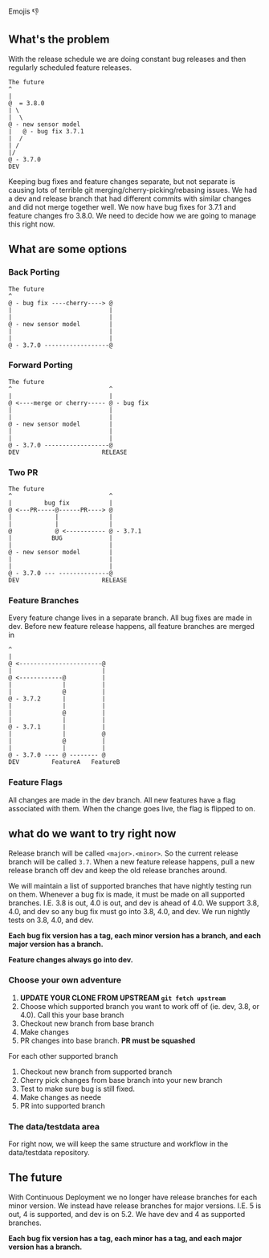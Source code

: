 Emojis 👎

## What's the problem

With the release schedule we are doing constant bug releases and then regularly scheduled feature releases.

```
The future
^
|
@  = 3.8.0
| \
|  \
@ - new sensor model
|   @ - bug fix 3.7.1
|  /
| /
|/
@ - 3.7.0
DEV
```

Keeping bug fixes and feature changes separate, but not separate is causing lots of terrible git merging/cherry-picking/rebasing issues. We had a dev and release branch that had different commits with similar changes and did not merge together well. We now have bug fixes for 3.7.1 and feature changes fro 3.8.0. We need to decide how we are going to manage this right now.

## What are some options

### Back Porting
```
The future
^
@ - bug fix ----cherry----> @
|                           |
|                           |
@ - new sensor model        |
|                           |
|                           |
@ - 3.7.0 ------------------@
``` 

### Forward Porting
```
The future
^                           ^
|                           |
@ <----merge or cherry----- @ - bug fix
|                           |
|                           |
@ - new sensor model        |
|                           |
|                           |
@ - 3.7.0 ------------------@
DEV                       RELEASE
```

### Two PR
```
The future
^                           ^
|         bug fix           |
@ <---PR-----@------PR----> @
|            |              |
|            |              |
@            @ <----------- @ - 3.7.1
|           BUG             |
|                           |
@ - new sensor model        |
|                           |
|                           |
@ - 3.7.0 --- --------------@
DEV                       RELEASE
```

### Feature Branches

Every feature change lives in a separate branch. All bug fixes are made in dev. Before new feature release happens, all feature branches are merged in
```
^
|
@ <-----------------------@
|                         |
@ <------------@          |
|              |          |
|              @          |
@ - 3.7.2      |          |
|              |          |
|              @          |
|              |          |
@ - 3.7.1      |          |
|              |          @
|              @          |
|              |          |
@ - 3.7.0 ---- @ -------- @
DEV         FeatureA   FeatureB
```

### Feature Flags

All changes are made in the dev branch. All new features have a flag associated with them. When the change goes live, the flag is flipped to on.

## what do we want to try right now

Release branch will be called `<major>.<minor>`. So the current release branch will be called `3.7`. When a new feature release happens, pull a new release branch off dev and keep the old release branches around.

We will maintain a list of supported branches that have nightly testing run on them. Whenever a bug fix is made, it must be made on all supported branches. I.E. 3.8 is out, 4.0 is out, and dev is ahead of 4.0. We support 3.8, 4.0, and dev so any bug fix must go into 3.8, 4.0, and dev. We run nightly tests on 3.8, 4.0, and dev.

**Each bug fix version has a tag, each minor version has a branch, and each major version has a branch.**

**Feature changes always go into dev.**

### Choose your own adventure

1. **UPDATE YOUR CLONE FROM UPSTREAM `git fetch upstream`**
1. Choose which supported branch you want to work off of (ie. dev, 3.8, or 4.0). Call this your base branch
1. Checkout new branch from base branch
1. Make changes
1. PR changes into base branch. **PR must be squashed**

For each other supported branch

1. Checkout new branch from supported branch
1. Cherry pick changes from base branch into your new branch
1. Test to make sure bug is still fixed.
1. Make changes as neede
1. PR into supported branch

### The data/testdata area

For right now, we will keep the same structure and workflow in the data/testdata repository.

## The future

With Continuous Deployment we no longer have release branches for each minor version. We instead have release branches for major versions. I.E. 5 is out, 4 is supported, and dev is on 5.2. We have dev and 4 as supported branches.

**Each bug fix version has a tag, each minor has a tag, and each major version has a branch.**